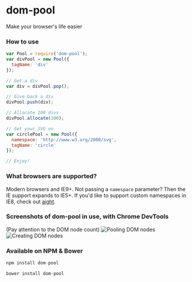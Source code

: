 dom-pool
========

Make your browser's life easier

### How to use
```js
var Pool = require('dom-pool');
var divPool = new Pool({
  tagName: 'div'
});

// Get a div
var div = divPool.pop();

// Give back a div
divPool.push(div);

// Allocate 100 divs
divPool.allocate(100);

// Get your SVG on
var circlePool = new Pool({
  namespace: 'http://www.w3.org/2000/svg',
  tagName: 'circle'
});

// Enjoy!

```

### What browsers are supported?
Modern browsers and IE9+. Not passing a `namespace` parameter? Then the IE support expands to IE5+. If you'd like to support custom namespaces in IE8, check out [aight](https://github.com/shawnbot/aight).

### Screenshots of dom-pool in use, with Chrome DevTools
(Pay attention to the DOM node count)
![Pooling DOM nodes](//i.imgur.com/gzkbN1X.png)
![Creating DOM nodes](//i.imgur.com/oEJyNO7.png)

### Available on NPM & Bower
```js
npm install dom-pool
```

```js
bower install dom-pool
```
